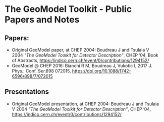 # The GeoModel Toolkit - Public Papers and Notes



## Papers:

- Original GeoModel paper, at CHEP 2004: Boudreau J and Tsulaia V 2004 *"The GeoModel Toolkit for Detector Description"*, CHEP ’04, Book of Abstracts, <https://indico.cern.ch/event/0/contributions/1294152/>
- GeoModel @ CHEP 2016: Bianchi R M, Boudreau J, Vukotic I, 2017 J. Phys.: Conf. Ser.898 072015, <https://doi.org/10.1088/1742-6596/898/7/072015>


## Presentations

- Original GeoModel presentation, at CHEP 2004: Boudreau J and Tsulaia V 2004 *"The GeoModel Toolkit for Detector Description"*, CHEP ’04, <https://indico.cern.ch/event/0/contributions/1294152/>
